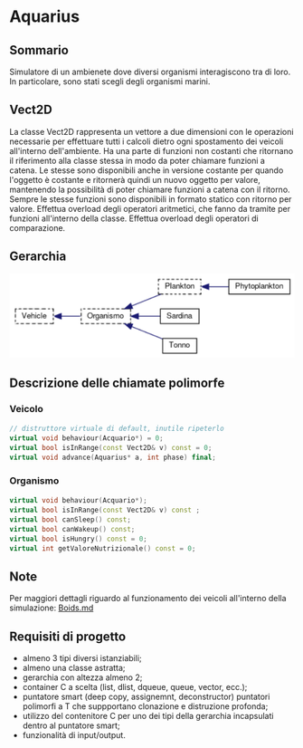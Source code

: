 # Aquarius

<!-- ![Logo](./assets/logo.svg) -->

## Sommario

Simulatore di un ambienete dove diversi organismi interagiscono tra di loro.
In particolare, sono stati scegli degli organismi marini.

## Vect2D

La classe Vect2D rappresenta un vettore a due dimensioni con le operazioni necessarie per effettuare tutti i calcoli dietro ogni spostamento dei veicoli all'interno dell'ambiente.
Ha una parte di funzioni non costanti che ritornano il riferimento alla classe stessa in modo da poter chiamare funzioni a catena.
Le stesse sono disponibili anche in versione costante per quando l'oggetto è costante e ritornerà quindi un nuovo oggetto per valore, mantenendo la possibilità di poter chiamare funzioni a catena con il ritorno.
Sempre le stesse funzioni sono disponibili in formato statico con ritorno per valore.
Effettua overload degli operatori aritmetici, che fanno da tramite per funzioni all'interno della classe.
Effettua overload degli operatori di comparazione.

## Gerarchia

![Gerarchia](./assets/gerarchia.png)

## Descrizione delle chiamate polimorfe

### Veicolo

```cpp
// distruttore virtuale di default, inutile ripeterlo
virtual void behaviour(Acquario*) = 0;
virtual bool isInRange(const Vect2D& v) const = 0;
virtual void advance(Aquarius* a, int phase) final;
```

### Organismo

```cpp
virtual void behaviour(Acquario*);
virtual bool isInRange(const Vect2D& v) const ;
virtual bool canSleep() const;
virtual bool canWakeup() const;
virtual bool isHungry() const = 0;
virtual int getValoreNutrizionale() const = 0;
```

## Note

Per maggiori dettagli riguardo al funzionamento dei veicoli all'interno della simulazione: [Boids.md](./BOIDS.md)

## Requisiti di progetto

-   almeno 3 tipi diversi istanziabili;
-   almeno una classe astratta;
-   gerarchia con altezza almeno 2;
-   container C a scelta (list, dlist, dqueue, queue, vector, ecc.);
-   puntatore smart (deep copy, assignemnt, deconstructor) puntatori polimorfi a T che suppportano clonazione e distruzione profonda;
-   utilizzo del contenitore C per uno dei tipi della gerarchia incapsulati dentro al puntatore smart;
-   funzionalità di input/output.
